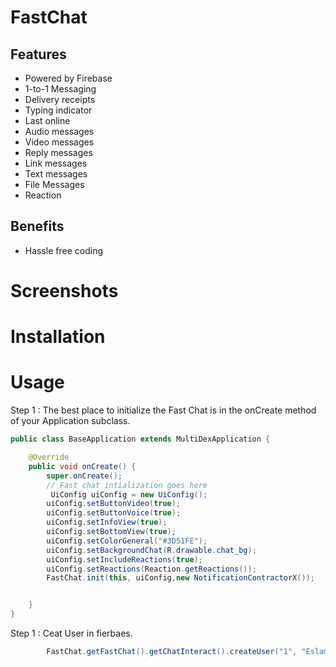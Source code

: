 # FastChat


## Features
- Powered by Firebase
- 1-to-1 Messaging
- Delivery receipts
- Typing indicator
- Last online
- Audio messages
- Video messages
- Reply messages
- Link messages
- Text messages
- File Messages
- Reaction 

## Benefits
 - Hassle free coding



# Screenshots



# Installation





# Usage
Step 1 : The best place to initialize the Fast Chat is in the onCreate method of your Application subclass.
```java
public class BaseApplication extends MultiDexApplication {

    @Override
    public void onCreate() {
        super.onCreate();
        // Fast chat intialization goes here
         UiConfig uiConfig = new UiConfig();
        uiConfig.setButtonVideo(true);
        uiConfig.setButtonVoice(true);
        uiConfig.setInfoView(true);
        uiConfig.setBottomView(true);
        uiConfig.setColorGeneral("#3D51FE");
        uiConfig.setBackgroundChat(R.drawable.chat_bg);
        uiConfig.setIncludeReactions(true);
        uiConfig.setReactions(Reaction.getReactions());
        FastChat.init(this, uiConfig,new NotificationContractorX());


    }
}
```


Step 1 : Ceat User in fierbaes.
```java
        FastChat.getFastChat().getChatInteract().createUser("1", "Eslam");
```



